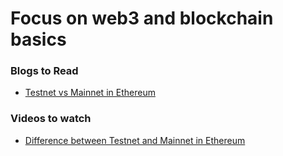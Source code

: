 # Focus on web3 and blockchain basics

### Blogs to Read

- [ Testnet vs Mainnet in Ethereum ](https://ethereum.org/en/developers/docs/networks/)

### Videos to watch

- [ Difference between Testnet and Mainnet in Ethereum ](https://youtu.be/VSHlxfAOqTY)
